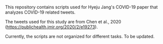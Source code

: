This repository contains scripts used for Hyeju Jang's COVID-19 paper that analyzes COVID-19 related tweets.

The tweets used for this study are from Chen et al., 2020 (https://publichealth.jmir.org/2020/2/e19273).

Currently, the scripts are not organized for different tasks. To be updated.
